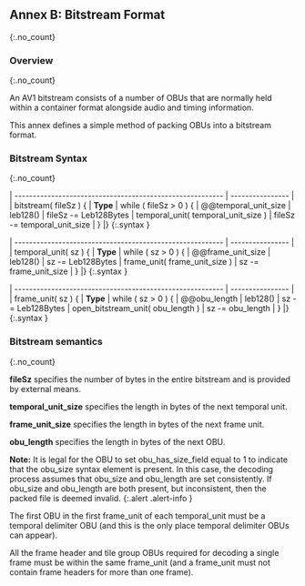 ## Annex B: Bitstream Format
{:.no_count}


### Overview
{:.no_count}

An AV1 bitstream consists of a number of OBUs that are normally held within
a container format alongside audio and timing information.

This annex defines a simple method of packing OBUs into a bitstream format.

### Bitstream Syntax
{:.no_count}

| --------------------------------------------------------- | ---------------- |
| bitstream( fileSz ) {                                     | **Type**
|    while ( fileSz > 0 ) {
|        @@temporal_unit_size                               | leb128()
|        fileSz -= Leb128Bytes
|        temporal_unit( temporal_unit_size )
|        fileSz -= temporal_unit_size
|    }
|}
{:.syntax }

| --------------------------------------------------------- | ---------------- |
| temporal_unit( sz ) {                                     | **Type**
|    while ( sz > 0 ) {
|        @@frame_unit_size                                  | leb128()
|        sz -= Leb128Bytes
|        frame_unit( frame_unit_size )
|        sz -= frame_unit_size
|    }
|}
{:.syntax }

| --------------------------------------------------------- | ---------------- |
| frame_unit( sz ) {                                        | **Type**
|    while ( sz > 0 ) {
|        @@obu_length                                       | leb128()
|        sz -= Leb128Bytes
|        open_bitstream_unit( obu_length )
|        sz -= obu_length
|    }
|}
{:.syntax }


### Bitstream semantics
{:.no_count}

**fileSz** specifies the number of bytes in the entire bitstream and is provided by
external means.

**temporal_unit_size** specifies the length in bytes of the next temporal unit.

**frame_unit_size** specifies the length in bytes of the next frame unit.

**obu_length** specifies the length in bytes of the next OBU.

**Note:** It is legal for the OBU to set obu_has_size_field equal to 1 to indicate
that the obu_size syntax element is present.  In this case, the decoding process
assumes that obu_size and obu_length are set consistently.
If obu_size and obu_length are both present, but inconsistent, then the packed file
is deemed invalid.
{:.alert .alert-info }

The first OBU in the first frame_unit of each temporal_unit must be a temporal delimiter OBU (and this is the only place temporal delimiter OBUs can appear).

All the frame header and tile group OBUs required for decoding a single frame must be within the same frame_unit (and a frame_unit must not contain frame headers for more than one frame).

